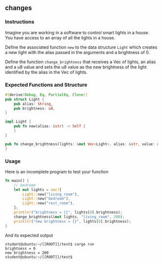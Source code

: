 ## changes

### Instructions

Imagine you are working in a software to control smart lights in a house. You have access to an array of all the lights in a house.

Define the associated function `new` to the data structure `Light` which creates a new light with the alias passed in the arguments and a brightness of 0.

Define the function `change_brightness` that receives a Vec of lights, an alias and a u8 value and sets the u8 value as the new brightness of the light identified by the alias in the Vec of lights.

### Expected Functions and Structure

```rust
#[derive(Debug, Eq, PartialEq, Clone)]
pub struct Light {
	pub alias: String,
	pub brightness: u8,
}

impl Light {
	pub fn new(alias: &str) -> Self {
	}
}

pub fn change_brightness(lights: &mut Vec<Light>, alias: &str, value: u8) {
}
```

### Usage

Here is an incomplete program to test your function

```rust
fn main() {
	// bedroom
	let mut lights = vec![
		Light::new("living_room"),
		Light::new("bedroom"),
		Light::new("rest_room"),
	];
	println!("brightness = {}", lights[0].brightness);
	change_brightness(&mut lights, "living_room", 200);
	println!("new brightness = {}", lights[0].brightness);
}
```

And its expected output

```console
student@ubuntu:~/[[ROOT]]/test$ cargo run
brightness = 0
new brightness = 200
student@ubuntu:~/[[ROOT]]/test$
```
